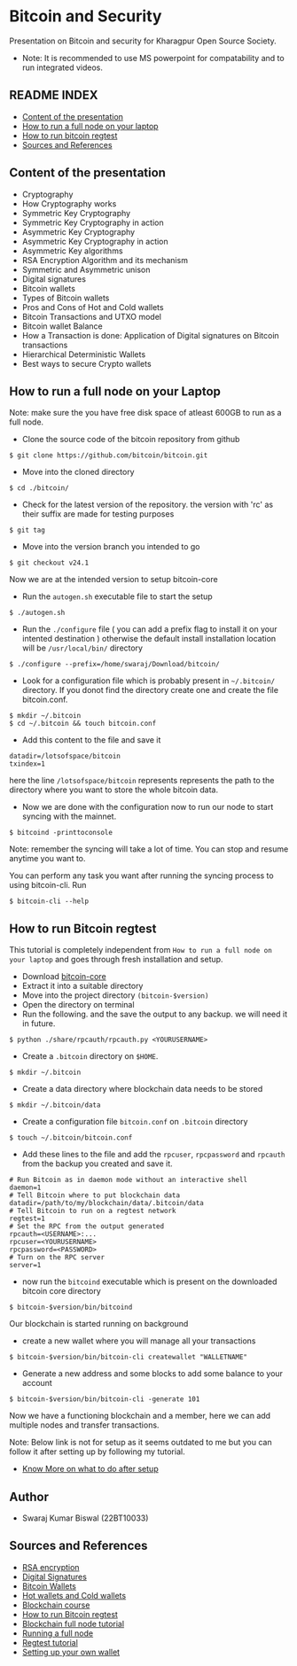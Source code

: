 # Bitcoin and Security
Presentation on Bitcoin and security for Kharagpur Open Source Society.

- Note: It is recommended to use MS powerpoint for compatability and to run integrated videos.

## README INDEX
- [Content of the presentation](#content-of-the-presentation)
- [How to run a full node on your laptop](#how-to-run-a-full-node-on-your-laptop)
- [How to run bitcoin regtest](#how-to-run-bitcoin-regtest)
- [Sources and References](#references)

## Content of the presentation
- Cryptography
- How Cryptography works
- Symmetric Key Cryptography
- Symmetric Key Cryptography in action
- Asymmetric Key Cryptography
- Asymmetric Key Cryptography in action
- Asymmetric Key algorithms
- RSA  Encryption Algorithm  and its mechanism
- Symmetric and Asymmetric unison
- Digital signatures
- Bitcoin wallets
- Types of Bitcoin wallets
- Pros and Cons of Hot and Cold wallets
- Bitcoin Transactions and UTXO model
- Bitcoin wallet Balance
- How a Transaction is done: Application of Digital signatures on Bitcoin transactions
- Hierarchical Deterministic Wallets
- Best ways to secure Crypto wallets

## How to run a full node on your Laptop
Note: make sure the you have free disk space of atleast 600GB to run as a full node.


- Clone the source code of the bitcoin repository from github
```
$ git clone https://github.com/bitcoin/bitcoin.git
```
- Move into the cloned directory
```
$ cd ./bitcoin/
```
- Check for the latest version of the repository. the version with 'rc' as their suffix are made for testing purposes
```
$ git tag
```
- Move into the version branch you intended to go
```
$ git checkout v24.1
```
Now we are at the intended version to setup bitcoin-core

- Run the `autogen.sh` executable file to start the setup
```
$ ./autogen.sh
```

- Run the `./configure` file ( you can add a prefix flag to install it on your intented destination ) otherwise the default install installation location will be `/usr/local/bin/` directory

```
$ ./configure --prefix=/home/swaraj/Download/bitcoin/
```
- Look for a configuration file which is probably present in `~/.bitcoin/` directory. If you donot find the directory create one and create the file bitcoin.conf.
```
$ mkdir ~/.bitcoin
$ cd ~/.bitcoin && touch bitcoin.conf
```
- Add this content to the file and save it
```
datadir=/lotsofspace/bitcoin
txindex=1
```
here the line `/lotsofspace/bitcoin` represents represents the path to the directory where you want to store the whole bitcoin data.

- Now we are done with the configuration now to run our node to start syncing with the mainnet.

```
$ bitcoind -printtoconsole
```
Note: remember the syncing will take a lot of time. You can stop and resume anytime you want to.

You can perform any task you want after running the syncing process to using bitcoin-cli. Run
```
$ bitcoin-cli --help
```

## How to run Bitcoin regtest
This tutorial is completely independent from `How to run a full node on your laptop` and goes through fresh installation and setup.
- Download [bitcoin-core](https://bitcoincore.org/en/download/)
- Extract it into a suitable directory
- Move into the project directory `(bitcoin-$version)`
- Open the directory on terminal
- Run the following. and the save the output to any backup. we will need it in future.
```
$ python ./share/rpcauth/rpcauth.py <YOURUSERNAME>
```
- Create a `.bitcoin` directory on `$HOME`.
```
$ mkdir ~/.bitcoin
```
- Create a data directory where blockchain data needs to be stored
```
$ mkdir ~/.bitcoin/data
```
- Create a configuration file `bitcoin.conf` on `.bitcoin` directory
```
$ touch ~/.bitcoin/bitcoin.conf
```
- Add these lines to the file and add the `rpcuser`, `rpcpassword` and `rpcauth` from the backup you created and save it.
```
# Run Bitcoin as in daemon mode without an interactive shell
daemon=1
# Tell Bitcoin where to put blockchain data
datadir=/path/to/my/blockchain/data/.bitcoin/data
# Tell Bitcoin to run on a regtest network
regtest=1
# Set the RPC from the output generated
rpcauth=<USERNAME>:...
rpcuser=<YOURUSERNAME>
rpcpassword=<PASSWORD>
# Turn on the RPC server
server=1
```
- now run the `bitcoind` executable which is present on the downloaded bitcoin core directory
```
$ bitcoin-$version/bin/bitcoind
```
Our blockchain is started running on background

- create a new wallet where you will manage all your transactions
```
$ bitcoin-$version/bin/bitcoin-cli createwallet "WALLETNAME"
```

- Generate a new address and some blocks to add some balance to your account
```
$ bitcoin-$version/bin/bitcoin-cli -generate 101
```
Now we have a functioning blockchain and a member, here we can add multiple nodes and transfer transactions.

Note: Below link is not for setup as it seems outdated to me but you can follow it after setting up by following my tutorial.
- [Know More on what to do after setup](https://gist.github.com/System-Glitch/cb4e87bf1ae3fec9925725bb3ebe223a)


## Author
 - Swaraj Kumar Biswal (22BT10033)

## Sources and References
- [RSA encryption](https://www.youtube.com/watch?v=j2NBya6ADSY)
- [Digital Signatures](https://www.youtube.com/watch?v=JR4_RBb8A9Q)
- [Bitcoin Wallets](https://101blockchains.com/crypto-wallets/)
- [Hot wallets and Cold wallets](https://www.investopedia.com/hot-wallet-vs-cold-wallet-7098461#:~:text=Hot%20and%20cold%20wallets%20are%20the%20primary%20means%20of%20storing,such%20as%20a%20USB%20stick.)
- [Blockchain course](https://www.youtube.com/watch?v=6aF6p2VUORE&t=18915s)
- [How to run Bitcoin regtest](https://gist.github.com/System-Glitch/cb4e87bf1ae3fec9925725bb3ebe223a)
- [Blockchain full node tutorial](https://www.youtube.com/watch?v=rsicnI86QqE&t=272s)
- [Running a full node](https://github.com/bitcoinbook/bitcoinbook/blob/develop/ch03.asciidoc)
- [Regtest tutorial](https://gist.github.com/System-Glitch/cb4e87bf1ae3fec9925725bb3ebe223a)
- [Setting up your own wallet](https://github.com/BlockchainCommons/Learning-Bitcoin-from-the-Command-Line/blob/master/03_3_Setting_Up_Your_Wallet.md)
